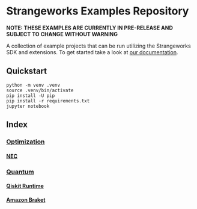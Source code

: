 # Strangeworks Examples Repository

**NOTE: THESE EXAMPLES ARE CURRENTLY IN PRE-RELEASE AND SUBJECT TO CHANGE WITHOUT WARNING**

A collection of example projects that can be run utilizing the Strangeworks SDK and extensions. To get started take a look at [our documentation](https://docs.strangeworks.com).

## Quickstart

```
python -m venv .venv
source .venv/bin/activate
pip install -U pip
pip install -r requirements.txt
jupyter notebook
```

## Index

### [Optimization](examples/optimization)

#### [NEC](examples/optimization/nec)

### [Quantum](examples/quantum)

#### [Qiskit Runtime](examples/quantum/qiskit)

#### [Amazon Braket](examples/quantum/braket)
